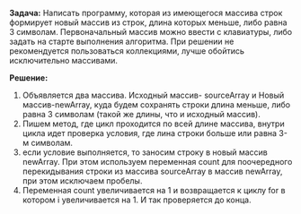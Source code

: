 **Задача:**
Написать программу, которая из имеющегося массива строк формирует новый массив из строк, 
длина которых меньше, либо равна 3 символам. 
Первоначальный массив можно ввести с клавиатуры, либо задать на старте выполнения алгоритма. 
При решении не рекомендуется пользоваться коллекциями, лучше обойтись исключительно массивами.


**Решение:**
 1. Объявляется два массива.
 Исходный массив- sourceArray и Новый массив-newArray, куда будем сохранять строки длина меньше, либо равна 3 символам (такой же длины, что и исходный массив).
 2. Пишем метод, где цикл проходится по всей длине массива, внутри цикла идет проверка условия, где лина строки больше или равна 3-м символам.
 3. если условие выполняется, то заносим строку в новый массив newArray.
 При этом используем переменная count для поочередного перекидывания строки из массива sourceArray в массив newArray, при этом исключаем пробелы. 
 4. Переменная count увеличивается на 1 и возвращается к циклу for в котором i увеличивается на 1. И так проверяется до конца.